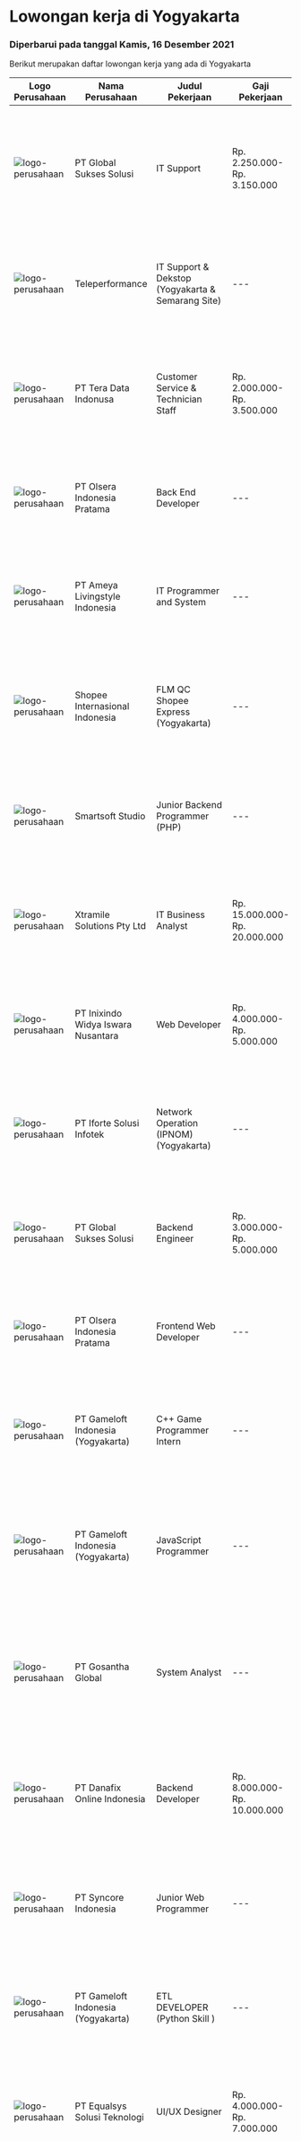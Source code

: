 
  # Lowongan kerja di Yogyakarta

  ### Diperbarui pada tanggal Kamis, 16 Desember 2021

  Berikut merupakan daftar lowongan kerja yang ada di Yogyakarta

  |Logo Perusahaan | Nama Perusahaan | Judul Pekerjaan | Gaji Pekerjaan | Lokasi | Deskripsi | Tanggal diunggah | Pranala |
  | -------------- | --------------- | --------------- | --------- | --------- | -------------- | ------- | ----------- |
  |![logo-perusahaan](https://image-service-cdn.seek.com.au/f494db2ac8c7d08350bf47fb863706a2c8511c12/ee4dce1061f3f616224767ad58cb2fc751b8d2dc)|PT Global Sukses Solusi|IT Support|Rp. 2.250.000-Rp. 3.150.000|Yogyakarta|Persyaratan: Lulusan SMK/D3 (Rekayasa Perangkat Lunak/Informatika sederajat sesuai dengan bidang IT) Terbiasa menggunakan OS Linux ( minimal Ubuntu )...|Rabu, 15 Desember 2021|https://www.jobstreet.co.id/id/job/it-support-3722598?token=0~45e3b43c-c08c-40ba-b460-09a3322a8dbe&sectionRank=1&jobId=jobstreet-id-job-3722598|
|![logo-perusahaan](https://image-service-cdn.seek.com.au/d99766a649e00531b08c4eb8bc4dc379f3e74942/ee4dce1061f3f616224767ad58cb2fc751b8d2dc)|Teleperformance|IT Support & Dekstop (Yogyakarta & Semarang Site)|---|Yogyakarta|Requirement: Bachelor's degree in Computer Science, Engineering or related discipline Good in English (Oral &amp; Written) Minimum 1 year experiences...|Selasa, 14 Desember 2021|https://www.jobstreet.co.id/id/job/it-support-dekstop-yogyakarta-semarang-site-3720837?token=0~45e3b43c-c08c-40ba-b460-09a3322a8dbe&sectionRank=2&jobId=jobstreet-id-job-3720837|
|![logo-perusahaan](https://image-service-cdn.seek.com.au/a0bb372251f3200733a3d47ff2480ae6bf58bbc6/ee4dce1061f3f616224767ad58cb2fc751b8d2dc)|PT Tera Data Indonusa|Customer Service & Technician Staff|Rp. 2.000.000-Rp. 3.500.000|Palembang|Deskripsi Pekerjaan: Fast respon dalam menerima keluhan pelanggan. Menerima dan menjawab telepon masuk. Mampu bekerjasama dengan divisi lain termasuk...|Rabu, 15 Desember 2021|https://www.jobstreet.co.id/id/job/customer-service-technician-staff-3721949?token=0~45e3b43c-c08c-40ba-b460-09a3322a8dbe&sectionRank=3&jobId=jobstreet-id-job-3721949|
|![logo-perusahaan](https://image-service-cdn.seek.com.au/9566707565c8ba196853b5f2d2876cfe1b690b97/ee4dce1061f3f616224767ad58cb2fc751b8d2dc)|PT Olsera Indonesia Pratama|Back End Developer|---|Jakarta Raya|Responsibilities: Development in an AGILE environment Create good product with accessibility and security compliance Create good product with...|Rabu, 15 Desember 2021|https://www.jobstreet.co.id/id/job/back-end-developer-3705947?token=0~45e3b43c-c08c-40ba-b460-09a3322a8dbe&sectionRank=4&jobId=jobstreet-id-job-3705947|
|![logo-perusahaan](https://image-service-cdn.seek.com.au/bf56eb5b53465989e6437aa790620d0dbc859db9/ee4dce1061f3f616224767ad58cb2fc751b8d2dc)|PT Ameya Livingstyle Indonesia|IT Programmer and System|---|Yogyakarta|Requirements : At least minimum 2 years experience in related field Candidate must possess at least Diploma Degree Experienced in ERP system and have...|Rabu, 15 Desember 2021|https://www.jobstreet.co.id/id/job/it-programmer-and-system-3706199?token=0~45e3b43c-c08c-40ba-b460-09a3322a8dbe&sectionRank=5&jobId=jobstreet-id-job-3706199|
|![logo-perusahaan](https://image-service-cdn.seek.com.au/fdd388d7c0660b20f42d51ac7a110a26e88e3d6c/ee4dce1061f3f616224767ad58cb2fc751b8d2dc)|Shopee Internasional Indonesia|FLM QC Shopee Express (Yogyakarta)|---|Yogyakarta|Requirement: Min. D-III (industrial engineering, economics, business management or equal) 1 Years of Experience as Data Analyst or relevant position...|Selasa, 14 Desember 2021|https://www.jobstreet.co.id/id/job/flm-qc-shopee-express-yogyakarta-3720655?token=0~45e3b43c-c08c-40ba-b460-09a3322a8dbe&sectionRank=6&jobId=jobstreet-id-job-3720655|
|![logo-perusahaan](https://image-service-cdn.seek.com.au/a7341f3f9afd571fa934df8ef2a9eb4b1994d112/ee4dce1061f3f616224767ad58cb2fc751b8d2dc)|Smartsoft Studio|Junior Backend Programmer (PHP)|---|Malang|Deskripsi Pekerjaan: Mengembangkan back end aplikasi berbasis PHP Melakukan perbaikan kesalahan dan peningkatan performa aplikasi  Kualifikasi:...|Rabu, 15 Desember 2021|https://www.jobstreet.co.id/id/job/junior-backend-programmer-php-3723073?token=0~45e3b43c-c08c-40ba-b460-09a3322a8dbe&sectionRank=7&jobId=jobstreet-id-job-3723073|
|![logo-perusahaan](https://image-service-cdn.seek.com.au/886dbb766c5bd832cea6f1bb5b5374b094ca8917/ee4dce1061f3f616224767ad58cb2fc751b8d2dc)|Xtramile Solutions Pty Ltd|IT Business Analyst|Rp. 15.000.000-Rp. 20.000.000|Jakarta Raya|Job Descriptions: Perform research and interviews to determine IT business requirements and then translate such into specifications for technical...|Rabu, 15 Desember 2021|https://www.jobstreet.co.id/id/job/it-business-analyst-3722831?token=0~45e3b43c-c08c-40ba-b460-09a3322a8dbe&sectionRank=8&jobId=jobstreet-id-job-3722831|
|![logo-perusahaan](https://image-service-cdn.seek.com.au/517d13e469b6266fbbf8bfe0dea8e6ee1a5d07b3/ee4dce1061f3f616224767ad58cb2fc751b8d2dc)|PT Inixindo Widya Iswara Nusantara|Web Developer|Rp. 4.000.000-Rp. 5.000.000|Yogyakarta|Mengembangkan aplikasi internal perusahaan Melakukan test integrasi sistem Mengembangkan aplikasi berbasis web  Persyaratan Minimal D3 Teknik...|Rabu, 15 Desember 2021|https://www.jobstreet.co.id/id/job/web-developer-3711619?token=0~45e3b43c-c08c-40ba-b460-09a3322a8dbe&sectionRank=9&jobId=jobstreet-id-job-3711619|
|![logo-perusahaan](https://image-service-cdn.seek.com.au/ce2f89bf532ebdf936db63b59d10600a0e084a98/ee4dce1061f3f616224767ad58cb2fc751b8d2dc)|PT Iforte Solusi Infotek|Network Operation (IPNOM) (Yogyakarta)|---|Yogyakarta|Responsibility: Technical visit customer internet connectivity in regional area Manager vendor MS Support HO team for handling problems in regional...|Rabu, 15 Desember 2021|https://www.jobstreet.co.id/id/job/network-operation-ipnom-yogyakarta-3723048?token=0~45e3b43c-c08c-40ba-b460-09a3322a8dbe&sectionRank=10&jobId=jobstreet-id-job-3723048|
|![logo-perusahaan](https://image-service-cdn.seek.com.au/f494db2ac8c7d08350bf47fb863706a2c8511c12/ee4dce1061f3f616224767ad58cb2fc751b8d2dc)|PT Global Sukses Solusi|Backend Engineer|Rp. 3.000.000-Rp. 5.000.000|Yogyakarta|Job Summary Our junior programmer will develop and maintain custom modifications to ERP's core system. Develop and maintain data integration and...|Rabu, 15 Desember 2021|https://www.jobstreet.co.id/id/job/backend-engineer-3706303?token=0~45e3b43c-c08c-40ba-b460-09a3322a8dbe&sectionRank=11&jobId=jobstreet-id-job-3706303|
|![logo-perusahaan](https://image-service-cdn.seek.com.au/9566707565c8ba196853b5f2d2876cfe1b690b97/ee4dce1061f3f616224767ad58cb2fc751b8d2dc)|PT Olsera Indonesia Pratama|Frontend Web Developer|---|Yogyakarta|Responsibilities: Development in an AGILE environment Create good product with accessibility and security compliance Create good product with...|Rabu, 15 Desember 2021|https://www.jobstreet.co.id/id/job/frontend-web-developer-3721744?token=0~45e3b43c-c08c-40ba-b460-09a3322a8dbe&sectionRank=12&jobId=jobstreet-id-job-3721744|
|![logo-perusahaan](https://image-service-cdn.seek.com.au/e71d517696b76186b066fae7807098ca294c66fd/ee4dce1061f3f616224767ad58cb2fc751b8d2dc)|PT Gameloft Indonesia (Yogyakarta)|C++ Game Programmer Intern|---|Yogyakarta|You will take part in the full cycle development of mobile games from start to finish, in connection with Gameloft international teams in America,...|Rabu, 15 Desember 2021|https://www.jobstreet.co.id/id/job/c-game-programmer-intern-3722518?token=0~45e3b43c-c08c-40ba-b460-09a3322a8dbe&sectionRank=13&jobId=jobstreet-id-job-3722518|
|![logo-perusahaan](https://image-service-cdn.seek.com.au/e71d517696b76186b066fae7807098ca294c66fd/ee4dce1061f3f616224767ad58cb2fc751b8d2dc)|PT Gameloft Indonesia (Yogyakarta)|JavaScript Programmer|---|Sleman|Under the supervision of APAC Lead and Programmer Division Lead, the JavaScript Programmer is expected to do research, propose solutions, implement...|Rabu, 15 Desember 2021|https://www.jobstreet.co.id/id/job/javascript-programmer-3722302?token=0~45e3b43c-c08c-40ba-b460-09a3322a8dbe&sectionRank=14&jobId=jobstreet-id-job-3722302|
|![logo-perusahaan](https://image-service-cdn.seek.com.au/8d7d198921dfdb726de134c1485b6cf59323ccf9/ee4dce1061f3f616224767ad58cb2fc751b8d2dc)|PT Gosantha Global|System Analyst|---|Yogyakarta|Deskripsi Pekerjaan: Observasi ke pengguna untuk mendiskusikan kebutuhan Menganalisis kebutuhan pengguna dalam bentuk dokumen-dokumen requirement...|Senin, 13 Desember 2021|https://www.jobstreet.co.id/id/job/system-analyst-3719786?token=0~45e3b43c-c08c-40ba-b460-09a3322a8dbe&sectionRank=15&jobId=jobstreet-id-job-3719786|
|![logo-perusahaan](https://image-service-cdn.seek.com.au/a306aa4b262071df57a1eaec9adc441832274ebb/ee4dce1061f3f616224767ad58cb2fc751b8d2dc)|PT Danafix Online Indonesia|Backend Developer|Rp. 8.000.000-Rp. 10.000.000|Yogyakarta|Job Requirements: Understand Architecture Microservices Good knowledge in Java programming language is a must Good knowledge Spring boot framework...|Rabu, 15 Desember 2021|https://www.jobstreet.co.id/id/job/backend-developer-3705450?token=0~45e3b43c-c08c-40ba-b460-09a3322a8dbe&sectionRank=16&jobId=jobstreet-id-job-3705450|
|![logo-perusahaan](https://image-service-cdn.seek.com.au/f66e19308d244eca3cf6778cd9ef51c4c4c6d355/ee4dce1061f3f616224767ad58cb2fc751b8d2dc)|PT Syncore Indonesia|Junior Web Programmer|---|Yogyakarta|Kualifikasi : Lulusan S1 Jurusan Teknik Informatika atau jurusan linear lainnya Fresh Graduate welcome to apply Memahami dan menguasai penggunaan PHP...|Selasa, 14 Desember 2021|https://www.jobstreet.co.id/id/job/junior-web-programmer-3721289?token=0~45e3b43c-c08c-40ba-b460-09a3322a8dbe&sectionRank=17&jobId=jobstreet-id-job-3721289|
|![logo-perusahaan](https://image-service-cdn.seek.com.au/e71d517696b76186b066fae7807098ca294c66fd/ee4dce1061f3f616224767ad58cb2fc751b8d2dc)|PT Gameloft Indonesia (Yogyakarta)|ETL DEVELOPER (Python  Skill )|---|Yogyakarta|As member of DATA team, your responsibilities will be: Participate in the design and implementation of our ETL systems and data warehouse systems for...|Rabu, 15 Desember 2021|https://www.jobstreet.co.id/id/job/etl-developer-python-skill-3722523?token=0~45e3b43c-c08c-40ba-b460-09a3322a8dbe&sectionRank=18&jobId=jobstreet-id-job-3722523|
|![logo-perusahaan](https://image-service-cdn.seek.com.au/cf6d9b9362f34572218f6a132da744549ab3eacd/ee4dce1061f3f616224767ad58cb2fc751b8d2dc)|PT Equalsys Solusi Teknologi|UI/UX Designer|Rp. 4.000.000-Rp. 7.000.000|Yogyakarta|RESPONSIBILITIES Design web based or mobile device application screens Create story boards showing User Interface (UI) work flows Understand User...|Rabu, 15 Desember 2021|https://www.jobstreet.co.id/id/job/ui-ux-designer-3721898?token=0~45e3b43c-c08c-40ba-b460-09a3322a8dbe&sectionRank=19&jobId=jobstreet-id-job-3721898|
|![logo-perusahaan](https://image-service-cdn.seek.com.au/926476817578d96a2822e4d416fe515a9aefbecd/ee4dce1061f3f616224767ad58cb2fc751b8d2dc)|PT Meetaza Prawira Media|Full Stack Developer|---|Sleman|- Develop new or optimize existing feature of our Web Application- Build a functioning and smooth front-end web application that interacts with...|Rabu, 15 Desember 2021|https://www.jobstreet.co.id/id/job/full-stack-developer-3721880?token=0~45e3b43c-c08c-40ba-b460-09a3322a8dbe&sectionRank=20&jobId=jobstreet-id-job-3721880|
|![logo-perusahaan](https://image-service-cdn.seek.com.au/ce74a79d8ea261e54cdae65dc8035221535675cf/ee4dce1061f3f616224767ad58cb2fc751b8d2dc)|PT Xtremax Teknologi Indonesia|Software Developer - Backend (PHP)|---|Bandung|To reach the top of mountain, willpower and strong mentality are the key point. Like the troopers do, Xtremax require PHP team like a troopers to gain...|Selasa, 14 Desember 2021|https://www.jobstreet.co.id/id/job/software-developer-backend-php-3721063?token=0~45e3b43c-c08c-40ba-b460-09a3322a8dbe&sectionRank=21&jobId=jobstreet-id-job-3721063|
|![logo-perusahaan](https://image-service-cdn.seek.com.au/a8b7414271193c78b34706ef4a735adc855d252d/ee4dce1061f3f616224767ad58cb2fc751b8d2dc)|PT Mindo Small Business Solutions|DATA SCIENTIST|Rp. 2.500.000-Rp. 4.000.000|Yogyakarta|Requirements :Mandatory: SQL knowledge (MySQL) - Strong SQL skills in creating and optimizing SQL queries Spreadsheets (Google Sheet) - Ability to...|Selasa, 14 Desember 2021|https://www.jobstreet.co.id/id/job/data-scientist-3720378?token=0~45e3b43c-c08c-40ba-b460-09a3322a8dbe&sectionRank=22&jobId=jobstreet-id-job-3720378|
|![logo-perusahaan](https://image-service-cdn.seek.com.au/66f48b61cebd9b794a983605a02b9748192d884a/ee4dce1061f3f616224767ad58cb2fc751b8d2dc)|PT. Travellin Nusantara Raya|Junior Backend Developer|---|Sleman|Requirement: Proficient knowledge of a back-end programming language/framework such as CakePHP, NodeJS. Familiar with PosgreSQL, MySQL. Knowledge in...|Selasa, 14 Desember 2021|https://www.jobstreet.co.id/id/job/junior-backend-developer-3711270?token=0~45e3b43c-c08c-40ba-b460-09a3322a8dbe&sectionRank=23&jobId=jobstreet-id-job-3711270|
|![logo-perusahaan](https://image-service-cdn.seek.com.au/969b0c47f133a1e0155056a5d964c63953dd6304/ee4dce1061f3f616224767ad58cb2fc751b8d2dc)|PT Mitrais|Experienced Developers from any background|---|Bali|Build your Career with Mitrais !  We're looking for experienced Software Engineers from any background to be part of our team.  What will you...|Rabu, 15 Desember 2021|https://www.jobstreet.co.id/id/job/experienced-developers-from-any-background-3721824?token=0~45e3b43c-c08c-40ba-b460-09a3322a8dbe&sectionRank=24&jobId=jobstreet-id-job-3721824|
|![logo-perusahaan](https://us.123rf.com/450wm/pavelstasevich/pavelstasevich1811/pavelstasevich181101027/112815900-stock-vector-no-image-available-icon-flat-vector.jpg?ver=6)|PT Dipo Star Finance ( DSF Web Services)|Front-end Software Developer|Rp. 5.000.000-Rp. 9.000.000|Yogyakarta|Job Description: Collaborate with cross-functional teams on software development planning and execution Work with group of frontend engineer to...|Selasa, 14 Desember 2021|https://www.jobstreet.co.id/id/job/front-end-software-developer-3703981?token=0~45e3b43c-c08c-40ba-b460-09a3322a8dbe&sectionRank=25&jobId=jobstreet-id-job-3703981|
|![logo-perusahaan](https://image-service-cdn.seek.com.au/8d7d198921dfdb726de134c1485b6cf59323ccf9/ee4dce1061f3f616224767ad58cb2fc751b8d2dc)|PT Gosantha Global|Programmer Web|---|Yogyakarta|Deskripsi Pekerjaan: Mendesain sistem dengan menganalisis requirement. Mendesain dan membangun GUI berbasis web, html, css, javascript Mendesain dan...|Senin, 13 Desember 2021|https://www.jobstreet.co.id/id/job/programmer-web-3719790?token=0~45e3b43c-c08c-40ba-b460-09a3322a8dbe&sectionRank=26&jobId=jobstreet-id-job-3719790|
|![logo-perusahaan](https://image-service-cdn.seek.com.au/576e7133c857bbb19363ee10bac48b32b4e2646e/ee4dce1061f3f616224767ad58cb2fc751b8d2dc)|PT. Skyshi Digital Indonesia|Software Quality Assurance (QA Engineer)|---|Yogyakarta|Responsibilities : Conducting tests before product launches to ensure software runs smoothly and meets client needs Monitor all stages of software...|Selasa, 14 Desember 2021|https://www.jobstreet.co.id/id/job/software-quality-assurance-qa-engineer-3704689?token=0~45e3b43c-c08c-40ba-b460-09a3322a8dbe&sectionRank=27&jobId=jobstreet-id-job-3704689|
|![logo-perusahaan](https://image-service-cdn.seek.com.au/ce74a79d8ea261e54cdae65dc8035221535675cf/ee4dce1061f3f616224767ad58cb2fc751b8d2dc)|PT Xtremax Teknologi Indonesia|Software Developer - Frontend|---|Bandung|As a Front-End Developer, you are entrusted with the mission of transforming our designs into interactive HTML. You will have to be brave enough to...|Selasa, 14 Desember 2021|https://www.jobstreet.co.id/id/job/software-developer-frontend-3721055?token=0~45e3b43c-c08c-40ba-b460-09a3322a8dbe&sectionRank=28&jobId=jobstreet-id-job-3721055|
|![logo-perusahaan](https://image-service-cdn.seek.com.au/393cbd35937367d43a3529dfac0f6113ca277565/ee4dce1061f3f616224767ad58cb2fc751b8d2dc)|PT SoftwareSeni|JavaScript Developer|---|Yogyakarta|SoftwareSeni is a Software Development Company based in Yogyakarta &amp; Sydney, Australia. We have been designing and developing phone apps,...|Rabu, 15 Desember 2021|https://www.jobstreet.co.id/id/job/javascript-developer-3722865?token=0~45e3b43c-c08c-40ba-b460-09a3322a8dbe&sectionRank=29&jobId=jobstreet-id-job-3722865|
|![logo-perusahaan](https://image-service-cdn.seek.com.au/868f63a64728404e8b7a87891ab0870227c37649/ee4dce1061f3f616224767ad58cb2fc751b8d2dc)|PT Sarana Yukti Bandhana|Web Developers / Android Developers (YOGYAKARTA)|Rp. 9.000.000-Rp. 14.000.000|Jakarta Selatan|Requirements: At least 3 years experience in the same field JAVA programming experience is a MUST Have Passion in programming Have knowledge with...|Selasa, 14 Desember 2021|https://www.jobstreet.co.id/id/job/web-developers-android-developers-yogyakarta-3703862?token=0~45e3b43c-c08c-40ba-b460-09a3322a8dbe&sectionRank=30&jobId=jobstreet-id-job-3703862|


  [Kembali ke daftar lowongan kerja 🔙](../README.md#daftar-lowongan-kerja)
  